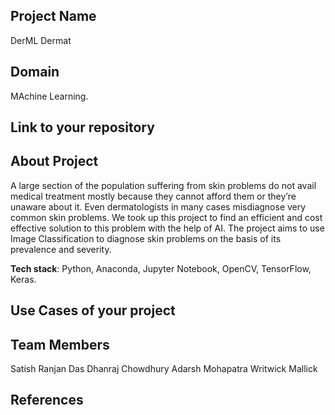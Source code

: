 ## Project Name
DerML
Dermat


## Domain
MAchine Learning.


## Link to your repository



## About Project
A large section of the population suffering from skin problems do not avail medical treatment mostly because they cannot afford them or they’re unaware about it. Even dermatologists in many cases misdiagnose very common skin problems. We took up this project to find an efficient and cost effective solution to this problem with the help of AI. The project aims to use Image Classification to diagnose skin problems on the basis of its prevalence and severity.


**Tech stack**:
Python, Anaconda, Jupyter Notebook, OpenCV, TensorFlow, Keras.
 

## Use Cases of your project

## Team Members
Satish Ranjan Das
Dhanraj Chowdhury
Adarsh Mohapatra
Writwick Mallick


## References


